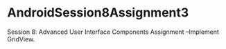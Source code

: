 # AndroidSession8Assignment3
Session 8: Advanced User Interface Components     Assignment –Implement GridView.
